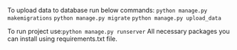 To upload data to database run below commands:
`python manage.py makemigrations`
`python manage.py migrate`
`python manage.py upload_data`

To run project use:`python manage.py runserver`
All necessary packages you can install using requirements.txt file.
